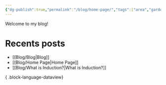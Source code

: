 ```yaml
---
{"dg-publish":true,"permalink":"/blog/home-page/","tags":["area","gardenEntry","gardenEntry"]}
---
```


Welcome to my blog!

# Recents posts
- [[Blog/Blog\|Blog]]
- [[Blog/Home Page\|Home Page]]
- [[Blog/What is Induction?\|What is Induction?]]

{ .block-language-dataview}
